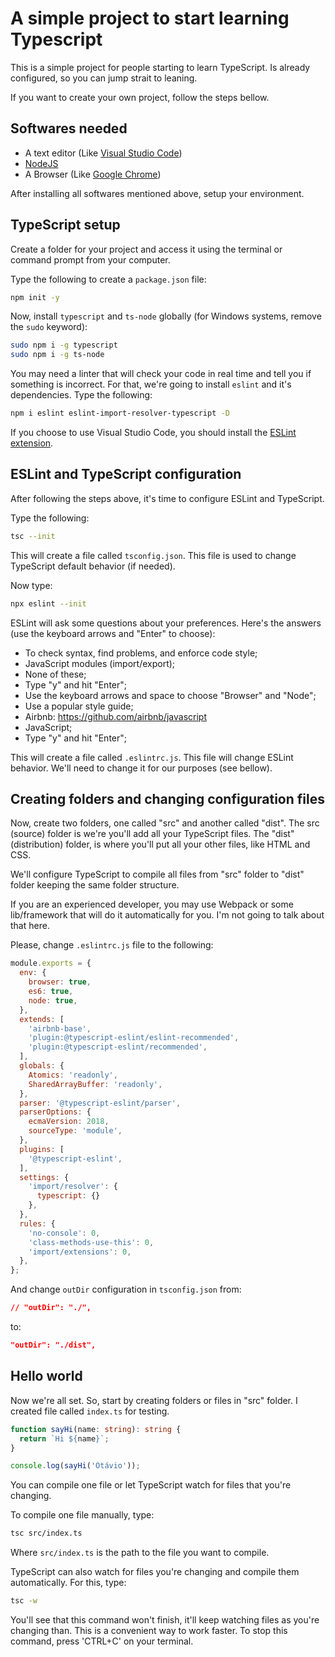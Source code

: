 # A simple project to start learning Typescript
This is a simple project for people starting to learn TypeScript. Is already configured, so you can jump strait to leaning.  

If you want to create your own project, follow the steps bellow.  

## Softwares needed
- A text editor (Like [Visual Studio Code](https://code.visualstudio.com/))
- [NodeJS](https://nodejs.org/en/)
- A Browser (Like [Google Chrome](https://www.google.com/intl/en-US/chrome/))

After installing all softwares mentioned above, setup your environment.
## TypeScript setup
Create a folder for your project and access it using the terminal or command prompt from your computer.  

Type the following to create a `package.json` file:

```bash
npm init -y
```  

Now, install `typescript` and `ts-node` globally (for Windows systems, remove the `sudo` keyword):  

```bash
sudo npm i -g typescript
sudo npm i -g ts-node
```  

You may need a linter that will check your code in real time and tell you if something is incorrect. For that, we're going to install `eslint` and it's dependencies. Type the following:  

```bash
npm i eslint eslint-import-resolver-typescript -D
```  

If you choose to use Visual Studio Code, you should install the [ESLint extension](https://marketplace.visualstudio.com/items?itemName=dbaeumer.vscode-eslint).  

## ESLint and TypeScript configuration
After following the steps above, it's time to configure ESLint and TypeScript.  

Type the following:  

```bash
tsc --init
```  

This will create a file called `tsconfig.json`. This file is used to change TypeScript default behavior (if needed).  

Now type:  

```bash
npx eslint --init
```  

ESLint will ask some questions about your preferences. Here's the answers (use the keyboard arrows and "Enter" to choose):  

- To check syntax, find problems, and enforce code style;
- JavaScript modules (import/export);
- None of these;
- Type "y" and hit "Enter";
- Use the keyboard arrows and space to choose "Browser" and "Node";
- Use a popular style guide;
- Airbnb: https://github.com/airbnb/javascript 
- JavaScript;
- Type "y" and hit "Enter";  

This will create a file called `.eslintrc.js`. This file will change ESLint behavior. We'll need to change it for our purposes (see bellow).  

## Creating folders and changing configuration files  

Now, create two folders, one called "src" and another called "dist". The src (source) folder is we're you'll add all your TypeScript files. The "dist" (distribution) folder, is where you'll put all your other files, like HTML and CSS.

We'll configure TypeScript to compile all files from "src" folder to "dist" folder keeping the same folder structure.

If you are an experienced developer, you may use Webpack or some lib/framework that will do it automatically for you. I'm not going to talk about that here.

Please, change `.eslintrc.js` file to the following:  

```javascript
module.exports = {
  env: {
    browser: true,
    es6: true,
    node: true,
  },
  extends: [
    'airbnb-base',
    'plugin:@typescript-eslint/eslint-recommended',
    'plugin:@typescript-eslint/recommended',
  ],
  globals: {
    Atomics: 'readonly',
    SharedArrayBuffer: 'readonly',
  },
  parser: '@typescript-eslint/parser',
  parserOptions: {
    ecmaVersion: 2018,
    sourceType: 'module',
  },
  plugins: [
    '@typescript-eslint',
  ],
  settings: {
    'import/resolver': {
      typescript: {}
    },
  },
  rules: {
    'no-console': 0,
    'class-methods-use-this': 0,
    'import/extensions': 0,
  },
};
```  

And change `outDir` configuration in `tsconfig.json` from:

```json
// "outDir": "./",
```

to:  

```json
"outDir": "./dist",
```

## Hello world  

Now we're all set. So, start by creating folders or files in "src" folder. I created file called `index.ts` for testing.  

```typescript
function sayHi(name: string): string {
  return `Hi ${name}`;
}

console.log(sayHi('Otávio'));
```

You can compile one file or let TypeScript watch for files that you're changing.

To compile one file manually, type:

```bash
tsc src/index.ts
```  

Where `src/index.ts` is the path to the file you want to compile.

TypeScript can also watch for files you're changing and compile them automatically. For this, type:

```bash
tsc -w
```  

You'll see that this command won't finish, it'll keep watching files as you're changing than. This is a convenient way to work faster. To stop this command, press 'CTRL+C' on your terminal.
